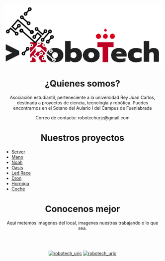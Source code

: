 <p align="center"> <a href="https://github.com/RoboTech-URJC/Logo/blob/master/propuestas/logo_no_underscore.png" target="blank"><img src="https://github.com/RoboTech-URJC/Logo/blob/master/propuestas/logo_no_underscore.png" alt="" /></a> </p>

<h1 align="center">¿Quienes somos?</h1>

<p align="center"> 
Asociación estudiantil, perteneciente a la universidad Rey Juan Carlos, destinada a proyectos de ciencia, tecnología y robótica. Puedes encontrarnos en el Sotano del Aulario I del Campus de Fuenlabrada
</p>
<p align="center"> 
Correo de contacto: robotechurjc@gmail.com
</p>

<h1 align="center">Nuestros proyectos</h1>

* [Server](https://twitter.com/robotech_urjc)
* [Mano](https://twitter.com/robotech_urjc)
* [Noah](https://twitter.com/robotech_urjc)
* [Oasis](https://twitter.com/robotech_urjc)
* [Led Race](https://twitter.com/robotech_urjc)
* [Dron](https://twitter.com/robotech_urjc)
* [Hormiga](https://twitter.com/robotech_urjc)
* [Coche](https://twitter.com/robotech_urjc)

<h1 align="center">Conocenos mejor</h1>

<p align="center"> 
Aquí metemos imagenes del local, imagenes nuestras trabajando o lo que sea.
</p>

<br/><br/>
<p align="center"> 
<a href="https://twitter.com/robotech_urjc" target="blank"><img align="center" src="https://raw.githubusercontent.com/rahuldkjain/github-profile-readme-generator/master/src/images/icons/Social/twitter.svg" alt="robotech_urjc" height="60" width="60" /></a> 
<a href="https://instagram.com/robotech_urjc" target="blank"><img align="center" src="https://raw.githubusercontent.com/rahuldkjain/github-profile-readme-generator/master/src/images/icons/Social/instagram.svg" alt="robotech_urjc" height="60" width="60" /></a>
</p>

